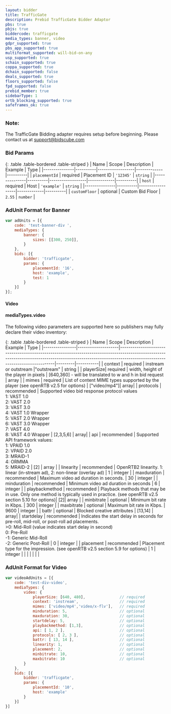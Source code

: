 ```yaml
---
layout: bidder
title: TrafficGate
description: Prebid TrafficGate Bidder Adaptor
pbs: true
pbjs: true
biddercode: trafficgate
media_types: banner, video
gdpr_supported: true
pbs_app_supported: true
multiformat_supported: will-bid-on-any
usp_supported: true
schain_supported: true
coppa_supported: true
dchain_supported: false
deals_supported: true
floors_supported: false
fpd_supported: false
prebid_member: true
sidebarType: 1
ortb_blocking_supported: true
safeframes_ok: true
---
```


### Note:

The TrafficGate Bidding adapter requires setup before beginning. Please contact us at support@bidscube.com

### Bid Params

{: .table .table-bordered .table-striped }
| Name          | Scope    | Description      | Example     | Type     |
|---------------|----------|------------------|-------------|----------|
| `placementId` | required | Placement ID     | `'12345'`   | `string` |
|---------------|----------|------------------|-------------|----------|
| `host`        | required | Host             | `'example'` | `string` |
|---------------|----------|------------------|-------------|----------|
| `customFloor` | optional | Custom Bid Floor | `2.55`      | `number` |


### AdUnit Format for Banner
```javascript
var adUnits = [{
    code: 'test-banner-div ',
    mediaTypes: {
        banner: {
            sizes: [[300, 250]],
        }
    },
    bids: [{
        bidder: 'trafficgate',
        params: {
            placementId: '16',
            host: 'example',
            test: 1
        }
    }]
}];
```

#### Video

#### mediaTypes.video

The following video parameters are supported here so publishers may fully declare their video inventory:

{: .table .table-bordered .table-striped }
| Name           | Scope              | Description                                                                                                                                                                                              | Example | Type      |
|----------------|--------------------|----------------------------------------------------------------------------------------------------------------------------------------------------------------------------------------------------------|---------|-----------|
| context | required | instream or outstream |"outstream" | string |
| playerSize| required | width, height of the player in pixels | [640,360] - will be translated to w and h in bid request | array<integers> |
| mimes | required | List of content MIME types supported by the player (see openRTB v2.5 for options) | ["video/mp4"]| array<string>|
| protocols | recommended | Supported video bid response protocol values <br />1: VAST 1.0 <br />2: VAST 2.0 <br />3: VAST 3.0 <br />4: VAST 1.0 Wrapper <br />5: VAST 2.0 Wrapper <br />6: VAST 3.0 Wrapper <br />7: VAST 4.0 <br />8: VAST 4.0 Wrapper | [2,3,5,6] | array<integers>|
| api | recommended | Supported API framework values: <br />1: VPAID 1.0 <br />2: VPAID 2.0 <br />3: MRAID-1 <br />4: ORMMA <br />5: MRAID-2 | [2] |  array<integers> |
| linearity | recommended | OpenRTB2 linearity. 1: linear (in-stream ad), 2: non-linear (overlay ad) | 1 | integer |
| maxduration | recommended | Maximum video ad duration in seconds. | 30 | integer |
| minduration | recommended | Minimum video ad duration in seconds | 6 | integer |
| playbackmethod | recommended | Playback methods that may be in use. Only one method is typically used in practice. (see openRTB v2.5 section 5.10 for options)| [2]| array<integers> |
| minbitrate | optional | Minimum bit rate in Kbps. | 300 | integer |
| maxbitrate | optional | Maximum bit rate in Kbps. | 9600 | integer |
| battr | optional | Blocked creative attributes | [13,14] | array<integers>|
| startdelay | recommended | Indicates the start delay in seconds for pre-roll, mid-roll, or post-roll ad placements.<br /> >0: Mid-Roll (value indicates start delay in second)<br /> 0: Pre-Roll<br />-1: Generic Mid-Roll<br />-2: Generic Post-Roll | 0 | integer |
| placement | recommended | Placement type for the impression. (see openRTB v2.5 section 5.9 for options) | 1 | integer |
| | | | | |


### AdUnit Format for Video
```javascript
var videoAdUnits = [{
    code: 'test-div-video',
    mediaTypes: {
        video: {
            playerSize: [640, 480],               // required
            context: 'instream',                  // required
            mimes: ['video/mp4','video/x-flv'],   // required
            minduration: 5,                       // optional
            maxduration: 30,                      // optional
            startdelay: 5,                        // optional
            playbackmethod: [1,3],                // optional
            api: [ 1, 2 ],                        // optional
            protocols: [ 2, 3 ],                  // optional
            battr: [ 13, 14 ],                    // optional
            linearity: 1,                         // optional
            placement: 2,                         // optional
            minbitrate: 10,                       // optional
            maxbitrate: 10                        // optional
        }
    },
    bids: [{
        bidder: 'trafficgate',
        params: {
            placementId: '10',
            host: 'example'
        }
    }]
}]
```
